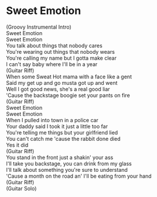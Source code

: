# Sweet Emotion

(Groovy Instrumental Intro)  
Sweet Emotion  
Sweet Emotion  
You talk about things that nobody cares  
You're wearing out things that nobody wears  
You're calling my name but I gotta make clear  
I can't say baby where I'll be in a year  
(Guitar Riff)  
When some Sweat Hot mama with a face like a gent  
Said my get up and go musta got up and went  
Well I got good news, she's a real good liar  
'Cause the backstage boogie set your pants on fire  
(Guitar Riff)  
Sweet Emotion  
Sweet Emotion  
When I pulled into town in a police car  
Your daddy said I took it just a little too far  
You're telling me things but your girlfriend lied  
You can't catch me 'cause the rabbit done died  
Yes it did  
(Guitar Riff)  
You stand in the front just a shakin' your ass  
I'll take you backstage, you can drink from my glass  
I'll talk about something you're sure to understand  
'Cause a month on the road an' I'll be eating from your hand  
(Guitar Riff)  
(Guitar Solo)
